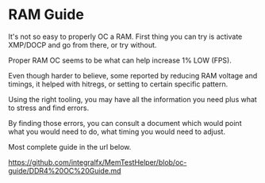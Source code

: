 # RAM Guide

It's not so easy to properly OC a RAM. First thing you can try is activate XMP/DOCP and go from there, or try without.

Proper RAM OC seems to be what can help increase 1% LOW (FPS).

Even though harder to believe, some reported by reducing RAM voltage and timings, it helped with hitregs, or setting to certain specific pattern.

Using the right tooling, you may have all the information you need plus what to stress and find errors.

By finding those errors, you can consult a document which would point what you would need to do, what timing you would need to adjust.

Most complete guide in the url below.

<https://github.com/integralfx/MemTestHelper/blob/oc-guide/DDR4%20OC%20Guide.md>
